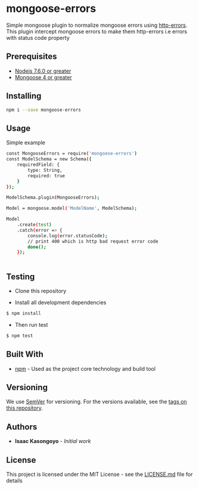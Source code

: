 # mongoose-errors
 
Simple mongoose plugin to normalize mongoose errors using [http-errors](https://www.npmjs.com/package/http-errors). This plugin intercept mongoose errors to make them http-errors i.e errors
with status code property

## Prerequisites
 - [Nodejs 7.6.0 or greater](https://nodejs.org)
 - [Mongoose 4 or greater](https://mongoosejs.com/)

## Installing
```bash
npm i --save mongoose-errors
```

## Usage
    
Simple example
```bash
const MongooseErrors = require('mongoose-errors')
const ModelSchema = new Schema({
    requiredField: {
        type: String,
        required: true
    }
});

ModelSchema.plugin(MongooseErrors);

Model = mongoose.model('ModelName', ModelSchema);

Model
    .create(test)
    .catch(error => {
        console.log(error.statusCode);
        // print 400 which is http bad request error code
        done();
    });
           
```

## Testing
* Clone this repository

* Install all development dependencies
```sh
$ npm install
```
* Then run test
```sh
$ npm test
```

## Built With
- [npm](https://www.npmjs.com/) - Used as the project core technology and build tool

## Versioning

We use [SemVer](http://semver.org/) for versioning. For the versions available, see the [tags on this repository](https://github.com/kasongoyo/mongoose-errors/tags). 

## Authors

* **Isaac Kasongoyo** - *Initial work* 

## License

This project is licensed under the MIT License - see the [LICENSE.md](LICENSE.md) file for details
